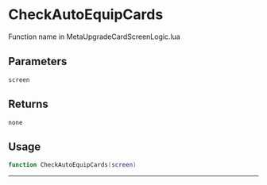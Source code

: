 # CheckAutoEquipCards
Function name in MetaUpgradeCardScreenLogic.lua
## Parameters
`screen`
## Returns
`none`
## Usage
```lua
function CheckAutoEquipCards(screen)
```
---
